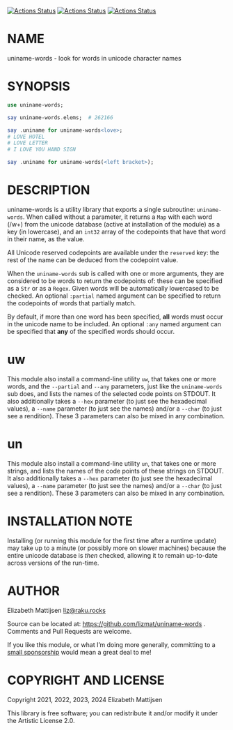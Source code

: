 [![Actions Status](https://github.com/lizmat/uniname-words/actions/workflows/linux.yml/badge.svg)](https://github.com/lizmat/uniname-words/actions) [![Actions Status](https://github.com/lizmat/uniname-words/actions/workflows/macos.yml/badge.svg)](https://github.com/lizmat/uniname-words/actions) [![Actions Status](https://github.com/lizmat/uniname-words/actions/workflows/windows.yml/badge.svg)](https://github.com/lizmat/uniname-words/actions)

NAME
====

uniname-words - look for words in unicode character names

SYNOPSIS
========

```raku
use uniname-words;

say uniname-words.elems;  # 262166

say .uniname for uniname-words<love>;
# LOVE HOTEL
# LOVE LETTER
# I LOVE YOU HAND SIGN

say .uniname for uniname-words(<left bracket>);
```

DESCRIPTION
===========

uniname-words is a utility library that exports a single subroutine: `uniname-words`. When called without a parameter, it returns a `Map` with each word (/w+) from the unicode database (active at installation of the module) as a key (in lowercase), and an `int32` array of the codepoints that have that word in their name, as the value.

All Unicode reserved codepoints are available under the `reserved` key: the rest of the name can be deduced from the codepoint value.

When the `uniname-words` sub is called with one or more arguments, they are considered to be words to return the codepoints of: these can be specified as a `Str` or as a `Regex`. Given words will be automatically lowercased to be checked. An optional `:partial` named argument can be specified to return the codepoints of words that partially match.

By default, if more than one word has been specified, **all** words must occur in the unicode name to be included. An optional `:any` named argument can be specified that **any** of the specified words should occur.

uw
==

This module also install a command-line utility `uw`, that takes one or more words, and the `--partial` and `--any` parameters, just like the `uniname-words` sub does, and lists the names of the selected code points on STDOUT. It also additionally takes a `--hex` parameter (to just see the hexadecimal values), a `--name` parameter (to just see the names) and/or a `--char` (to just see a rendition). These 3 parameters can also be mixed in any combination.

un
==

This module also install a command-line utility `un`, that takes one or more strings, and lists the names of the code points of these strings on STDOUT. It also additionally takes a `--hex` parameter (to just see the hexadecimal values), a `--name` parameter (to just see the names) and/or a `--char` (to just see a rendition). These 3 parameters can also be mixed in any combination.

INSTALLATION NOTE
=================

Installing (or running this module for the first time after a runtime update) may take up to a minute (or possibly more on slower machines) because the entire unicode database is *then* checked, allowing it to remain up-to-date across versions of the run-time.

AUTHOR
======

Elizabeth Mattijsen <liz@raku.rocks>

Source can be located at: https://github.com/lizmat/uniname-words . Comments and Pull Requests are welcome.

If you like this module, or what I’m doing more generally, committing to a [small sponsorship](https://github.com/sponsors/lizmat/) would mean a great deal to me!

COPYRIGHT AND LICENSE
=====================

Copyright 2021, 2022, 2023, 2024 Elizabeth Mattijsen

This library is free software; you can redistribute it and/or modify it under the Artistic License 2.0.

